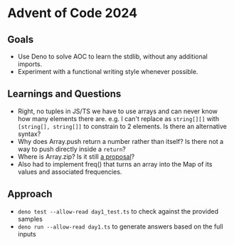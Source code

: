 # Advent of Code 2024

## Goals

* Use Deno to solve AOC to learn the stdlib, without any additional imports.
* Experiment with a functional writing style whenever possible.

## Learnings and Questions

* Right, no tuples in JS/TS we have to use arrays and can never know how many elements there are. e.g. I can't replace as `string[][]` with `[string[], string[]]` to constrain to 2 elements. Is there an alternative syntax?
* Why does Array.push return a number rather than itself? Is there not a way to push directly inside a `return`?
* Where is Array.zip? Is it still [a proposal](https://tc39.es/proposal-joint-iteration/#sec-iterator.zip)?
* Also had to implement freq() that turns an array into the Map of its values and associated frequencies.

## Approach

* `deno test --allow-read day1_test.ts` to check against the provided samples
* `deno run --allow-read day1.ts` to generate answers based on the full inputs